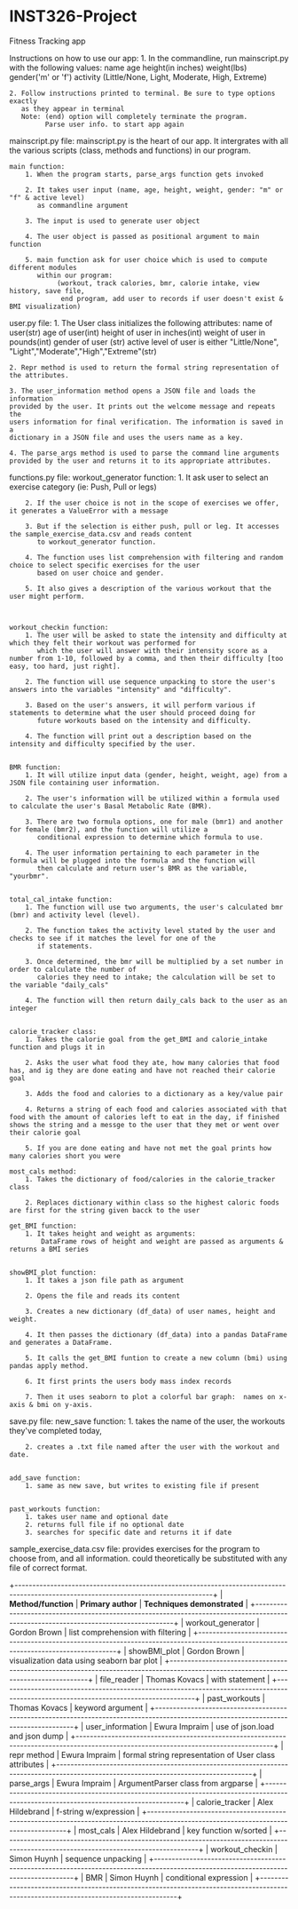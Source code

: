 # INST326-Project
Fitness Tracking app

Instructions on how to use our app:
    1. In the commandline, run mainscript.py with the following values:
       name age height(in inches) weight(lbs) gender('m' or 'f') activity (Little/None, 
       Light, Moderate, High, Extreme)

    2. Follow instructions printed to terminal. Be sure to type options exactly
       as they appear in terminal
       Note: (end) option will completely terminate the program.
             Parse user info. to start app again
             

mainscript.py file:
    mainscript.py is the heart of our app. It intergrates with all the various
    scripts (class, methods and functions) in our program.

    main function:
        1. When the program starts, parse_args function gets invoked

        2. It takes user input (name, age, height, weight, gender: "m" or "f" & active level)
           as commandline argument 

        3. The input is used to generate user object

        4. The user object is passed as positional argument to main function

        5. main function ask for user choice which is used to compute different modules
           within our program:
                (workout, track calories, bmr, calorie intake, view history, save file,
                 end program, add user to records if user doesn't exist & BMI visualization)
        




user.py file:
    1. The User class initializes the following attributes:
        name of user(str)
        age of user(int)
        height of user in inches(int)
        weight of user in pounds(int)
        gender of user (str)
        active level of user is either "Little/None",
        "Light","Moderate","High","Extreme"(str)

    2. Repr method is used to return the formal string representation of 
    the attributes.

    3. The user_information method opens a JSON file and loads the information 
    provided by the user. It prints out the welcome message and repeats the 
    users information for final verification. The information is saved in a 
    dictionary in a JSON file and uses the users name as a key. 

    4. The parse_args method is used to parse the command line arguments 
    provided by the user and returns it to its appropriate attributes.


functions.py file:
    workout_generator function:
        1. It ask user to select an exercise category (ie: Push, Pull or legs)

        2. If the user choice is not in the scope of exercises we offer, it generates a ValueError with a message

        3. But if the selection is either push, pull or leg. It accesses the sample_exercise_data.csv and reads content 
           to workout_generator function.

        4. The function uses list comprehension with filtering and random choice to select specific exercises for the user
           based on user choice and gender.

        5. It also gives a description of the various workout that the user might perform.



    workout_checkin function:
        1. The user will be asked to state the intensity and difficulty at which they felt their workout was performed for
           which the user will answer with their intensity score as a number from 1-10, followed by a comma, and then their difficulty [too easy, too hard, just right].

        2. The function will use sequence unpacking to store the user's answers into the variables "intensity" and "difficulty".

        3. Based on the user's answers, it will perform various if statements to determine what the user should proceed doing for
           future workouts based on the intensity and difficulty.

        4. The function will print out a description based on the intensity and difficulty specified by the user.


    BMR function:
        1. It will utilize input data (gender, height, weight, age) from a JSON file containing user information.

        2. The user's information will be utilized within a formula used to calculate the user's Basal Metabolic Rate (BMR).

        3. There are two formula options, one for male (bmr1) and another for female (bmr2), and the function will utilize a
           conditional expression to determine which formula to use.

        4. The user information pertaining to each parameter in the formula will be plugged into the formula and the function will
           then calculate and return user's BMR as the variable, "yourbmr".


    total_cal_intake function:
        1. The function will use two arguments, the user's calculated bmr (bmr) and activity level (level).

        2. The function takes the activity level stated by the user and checks to see if it matches the level for one of the
           if statements.

        3. Once determined, the bmr will be multiplied by a set number in order to calculate the number of
           calories they need to intake; the calculation will be set to the variable "daily_cals"

        4. The function will then return daily_cals back to the user as an integer 


    calorie_tracker class:
        1. Takes the calorie goal from the get_BMI and calorie_intake function and plugs it in
    
        2. Asks the user what food they ate, how many calories that food has, and ig they are done eating and have not reached their calorie goal
    
        3. Adds the food and calories to a dictionary as a key/value pair
    
        4. Returns a string of each food and calories associated with that food with the amount of calories left to eat in the day, if finished shows the string and a messge to the user that they met or went over their calorie goal
    
        5. If you are done eating and have not met the goal prints how many calories short you were

    most_cals method:
        1. Takes the dictionary of food/calories in the calorie_tracker class

        2. Replaces dictionary within class so the highest caloric foods are first for the string given bacck to the user

    get_BMI function:
        1. It takes height and weight as arguments:
            DataFrame rows of height and weight are passed as arguments & returns a BMI series 

    
    showBMI_plot function:
        1. It takes a json file path as argument

        2. Opens the file and reads its content

        3. Creates a new dictionary (df_data) of user names, height and weight.

        4. It then passes the dictionary (df_data) into a pandas DataFrame and generates a DataFrame.

        5. It calls the get_BMI funtion to create a new column (bmi) using pandas apply method.

        6. It first prints the users body mass index records

        7. Then it uses seaborn to plot a colorful bar graph:  names on x-axis & bmi on y-axis.


save.py file:
    new_save function:
        1. takes the name of the user, the workouts they've completed today,

        2. creates a .txt file named after the user with the workout and date.


    add_save function:
        1. same as new save, but writes to existing file if present


    past_workouts function:
        1. takes user name and optional date
        2. returns full file if no optional date
        3. searches for specific date and returns it if date


sample_exercise_data.csv file:
    provides exercises for the program to choose from, and all information.
    could theoretically be substituted with any file of correct format.





+-------------------------------------------------------------------------------------------------------------------------------------+
| **Method/function**               |    **Primary author**                 |  **Techniques demonstrated**                            | 
+-------------------------------------------------------------------------------------------------------------------------------------+
| workout_generator                 |    Gordon Brown                       | list comprehension with filtering                       |
+-------------------------------------------------------------------------------------------------------------------------------------+
| showBMI_plot                      |    Gordon Brown                       | visualization data using seaborn bar plot               |
+-------------------------------------------------------------------------------------------------------------------------------------+
| file_reader                       |    Thomas Kovacs                      | with statement                                          |
+-------------------------------------------------------------------------------------------------------------------------------------+
| past_workouts                     |    Thomas Kovacs                      | keyword argument                                        |
+-------------------------------------------------------------------------------------------------------------------------------------+
| user_information                  |    Ewura Impraim                      | use of json.load and json dump                          |
+-------------------------------------------------------------------------------------------------------------------------------------+
| repr method                       |    Ewura Impraim                      | formal string representation of User class attributes   |
+-------------------------------------------------------------------------------------------------------------------------------------+
| parse_args                        |    Ewura Impraim                      | ArgumentParser class from argparse                      |
+-------------------------------------------------------------------------------------------------------------------------------------+
| calorie_tracker                   |    Alex Hildebrand                    | f-string w/expression                                   |
+-------------------------------------------------------------------------------------------------------------------------------------+
| most_cals                         |    Alex Hildebrand                    | key function w/sorted                                   |
+-------------------------------------------------------------------------------------------------------------------------------------+
| workout_checkin                   |    Simon Huynh                        | sequence unpacking                                      |
+-------------------------------------------------------------------------------------------------------------------------------------+
| BMR                               |    Simon Huynh                        | conditional expression                                  |
+-------------------------------------------------------------------------------------------------------------------------------------+

